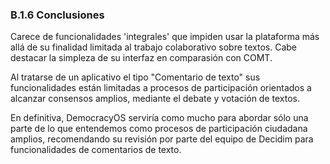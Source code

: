 ### B.1.6 Conclusiones

Carece de funcionalidades 'integrales' que impiden usar la plataforma más allá de su finalidad limitada al trabajo colaborativo sobre textos. Cabe destacar la simpleza de su interfaz en comparasión con COMT.

Al tratarse de un aplicativo el tipo "Comentario de texto" sus funcionalidades están limitadas a procesos de participación orientados a alcanzar consensos amplios, mediante el debate y votación de textos.

En definitiva, DemocracyOS serviría como mucho para abordar sólo una parte de lo que entendemos como procesos de participación ciudadana amplios, recomendando su revisión por parte del equipo de Decidim para funcionalidades de comentarios de texto. 

